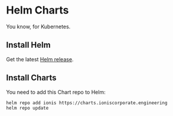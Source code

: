 # Helm Charts

You know, for Kubernetes.

## Install Helm

Get the latest [Helm release](https://github.com/kubernetes/helm).

## Install Charts

You need to add this Chart repo to Helm:

```console
helm repo add ionis https://charts.ioniscorporate.engineering
helm repo update
```